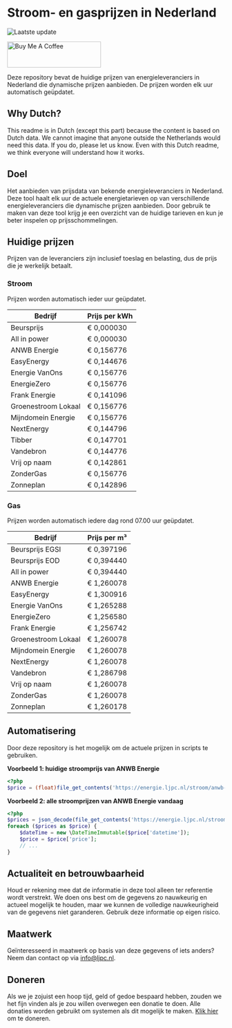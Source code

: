 # Stroom- en gasprijzen in Nederland

![Laatste update](https://img.shields.io/badge/laatste%20update-2025--03--19%2011%3A00%20CET-brightgreen)

<a href="https://www.buymeacoffee.com/Lars-" target="_blank"><img src="https://cdn.buymeacoffee.com/buttons/v2/default-orange.png" alt="Buy Me A Coffee" height="60" style="height: 60px !important;width: 217px !important;" ></a>

Deze repository bevat de huidige prijzen van energieleveranciers in Nederland die dynamische prijzen aanbieden. De prijzen worden elk uur automatisch geüpdatet.

## Why Dutch?

This readme is in Dutch (except this part) because the content is based on Dutch data. We cannot imagine that anyone outside the Netherlands would need this data. If you do, please let us know. Even with this Dutch readme, we think
everyone will understand how it works.

## Doel

Het aanbieden van prijsdata van bekende energieleveranciers in Nederland. Deze tool haalt elk uur de actuele energietarieven op van verschillende energieleveranciers die dynamische prijzen aanbieden. Door gebruik te maken van deze tool
krijg je een overzicht van de huidige tarieven en kun je beter inspelen op prijsschommelingen.

## Huidige prijzen

Prijzen van de leveranciers zijn inclusief toeslag en belasting, dus de prijs die je werkelijk betaalt.

### Stroom

Prijzen worden automatisch ieder uur geüpdatet.

 Bedrijf | Prijs per kWh 
---------|---------------
Beursprijs | € 0,000030
All in power | € 0,000030
ANWB Energie | € 0,156776
EasyEnergy | € 0,144676
Energie VanOns | € 0,156776
EnergieZero | € 0,156776
Frank Energie | € 0,141096
Groenestroom Lokaal | € 0,156776
Mijndomein Energie | € 0,156776
NextEnergy | € 0,144796
Tibber | € 0,147701
Vandebron | € 0,144776
Vrij op naam | € 0,142861
ZonderGas | € 0,156776
Zonneplan | € 0,142896


### Gas

Prijzen worden automatisch iedere dag rond 07.00 uur geüpdatet.

 Bedrijf | Prijs per m³ 
---------|--------------
Beursprijs EGSI | € 0,397196
Beursprijs EOD | € 0,394440
All in power | € 0,394440
ANWB Energie | € 1,260078
EasyEnergy | € 1,300916
Energie VanOns | € 1,265288
EnergieZero | € 1,256580
Frank Energie | € 1,256742
Groenestroom Lokaal | € 1,260078
Mijndomein Energie | € 1,260078
NextEnergy | € 1,260078
Vandebron | € 1,286798
Vrij op naam | € 1,260078
ZonderGas | € 1,260078
Zonneplan | € 1,260178


## Automatisering

Door deze repository is het mogelijk om de actuele prijzen in scripts te gebruiken.

**Voorbeeld 1: huidige stroomprijs van ANWB Energie**

```php
<?php
$price = (float)file_get_contents('https://energie.ljpc.nl/stroom/anwb-energie-nu.txt');

```

**Voorbeeld 2: alle stroomprijzen van ANWB Energie vandaag**

```php
<?php
$prices = json_decode(file_get_contents('https://energie.ljpc.nl/stroom/all-in-power-vandaag.json'),true);
foreach ($prices as $price) {
    $dateTime = new \DateTimeImmutable($price['datetime']);
    $price = $price['price'];
    // ...
}
```

## Actualiteit en betrouwbaarheid

Houd er rekening mee dat de informatie in deze tool alleen ter referentie wordt verstrekt. We doen ons best om de gegevens zo nauwkeurig en actueel mogelijk te houden, maar we kunnen de volledige nauwkeurigheid van de gegevens niet
garanderen. Gebruik deze informatie op eigen risico.

## Maatwerk

Geïnteresseerd in maatwerk op basis van deze gegevens of iets anders? Neem dan contact op
via [info@ljpc.nl](mailto:info@ljpc.nl?subject=Energie%20prijzen).

## Doneren

Als we je zojuist een hoop tijd, geld of gedoe bespaard hebben, zouden we het fijn vinden als je zou willen overwegen een
donatie te doen. Alle donaties worden gebruikt om systemen als dit mogelijk te
maken. [Klik hier](https://www.buymeacoffee.com/Lars-) om te doneren.
